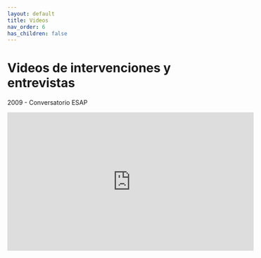 ```yaml
---
layout: default
title: Videos
nav_order: 6
has_children: false
---
```


# Videos de intervenciones y entrevistas

2009 - Conversatorio ESAP
<iframe width="560" height="315" src="https://www.youtube.com/embed/Oo7I7Kknb2I?si=M5YAKMpU-X9qwQyn" title="YouTube video player" frameborder="0" allow="accelerometer; autoplay; clipboard-write; encrypted-media; gyroscope; picture-in-picture; web-share" allowfullscreen></iframe>

